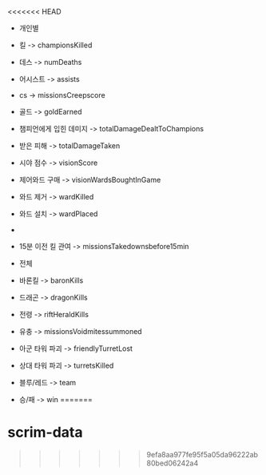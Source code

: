 <<<<<<< HEAD
- 개인별
- 킬 -> championsKilled
- 데스 -> numDeaths
- 어시스트 -> assists
- cs -> missionsCreepscore
- 골드 -> goldEarned
- 챔피언에게 입힌 데미지 -> totalDamageDealtToChampions
- 받은 피해 -> totalDamageTaken
- 시야 점수 -> visionScore
- 제어와드 구매 -> visionWardsBoughtInGame
- 와드 제거 -> wardKilled
- 와드 설치 -> wardPlaced
-
- 15분 이전 킬 관여 -> missionsTakedownsbefore15min

- 전체
- 바론킬 -> baronKills
- 드래곤 -> dragonKills
- 전령 -> riftHeraldKills
- 유충 -> missionsVoidmitessummoned
- 아군 타워 파괴 -> friendlyTurretLost
- 상대 타워 파괴 -> turretsKilled
- 블루/레드 -> team
- 승/패 -> win
=======
# scrim-data
>>>>>>> 9efa8aa977fe95f5a05da96222ab80bed06242a4
